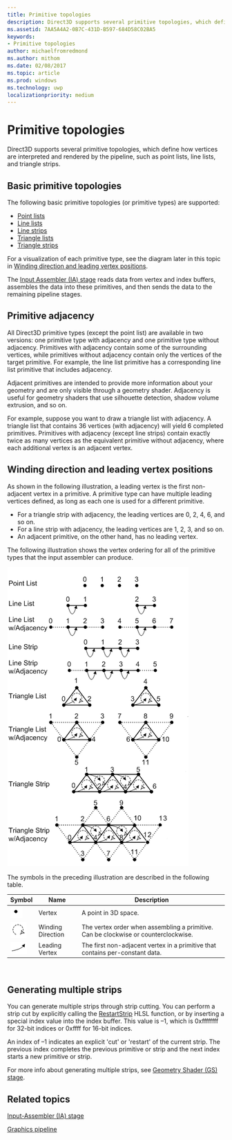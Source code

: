 ```yaml
---
title: Primitive topologies
description: Direct3D supports several primitive topologies, which define how vertices are interpreted and rendered by the pipeline, such as point lists, line lists, and triangle strips.
ms.assetid: 7AA5A4A2-0B7C-431D-B597-684D58C02BA5
keywords:
- Primitive topologies
author: michaelfromredmond
ms.author: mithom
ms.date: 02/08/2017
ms.topic: article
ms.prod: windows
ms.technology: uwp
localizationpriority: medium
---
```


# Primitive topologies


Direct3D supports several primitive topologies, which define how vertices are interpreted and rendered by the pipeline, such as point lists, line lists, and triangle strips.

## <span id="Primitive_Types"></span><span id="primitive_types"></span><span id="PRIMITIVE_TYPES"></span>Basic primitive topologies


The following basic primitive topologies (or primitive types) are supported:

-   [Point lists](point-lists.md)
-   [Line lists](line-lists.md)
-   [Line strips](line-strips.md)
-   [Triangle lists](triangle-lists.md)
-   [Triangle strips](triangle-strips.md)

For a visualization of each primitive type, see the diagram later in this topic in [Winding direction and leading vertex positions](#winding-direction-and-leading-vertex-positions).

The [Input Assembler (IA) stage](input-assembler-stage--ia-.md) reads data from vertex and index buffers, assembles the data into these primitives, and then sends the data to the remaining pipeline stages.

## <span id="Primitive_Adjacency"></span><span id="primitive_adjacency"></span><span id="PRIMITIVE_ADJACENCY"></span>Primitive adjacency


All Direct3D primitive types (except the point list) are available in two versions: one primitive type with adjacency and one primitive type without adjacency. Primitives with adjacency contain some of the surrounding vertices, while primitives without adjacency contain only the vertices of the target primitive. For example, the line list primitive has a corresponding line list primitive that includes adjacency.

Adjacent primitives are intended to provide more information about your geometry and are only visible through a geometry shader. Adjacency is useful for geometry shaders that use silhouette detection, shadow volume extrusion, and so on.

For example, suppose you want to draw a triangle list with adjacency. A triangle list that contains 36 vertices (with adjacency) will yield 6 completed primitives. Primitives with adjacency (except line strips) contain exactly twice as many vertices as the equivalent primitive without adjacency, where each additional vertex is an adjacent vertex.

## <span id="Winding_Direction_and_Leading_Vertex_Positions"></span><span id="winding_direction_and_leading_vertex_positions"></span><span id="WINDING_DIRECTION_AND_LEADING_VERTEX_POSITIONS"></span><span id="winding-direction-and-leading-vertex-positions"></span>Winding direction and leading vertex positions


As shown in the following illustration, a leading vertex is the first non-adjacent vertex in a primitive. A primitive type can have multiple leading vertices defined, as long as each one is used for a different primitive.

-   For a triangle strip with adjacency, the leading vertices are 0, 2, 4, 6, and so on.
-   For a line strip with adjacency, the leading vertices are 1, 2, 3, and so on.
-   An adjacent primitive, on the other hand, has no leading vertex.

The following illustration shows the vertex ordering for all of the primitive types that the input assembler can produce.

![diagram of vertex ordering for primitive types](images/d3d10-primitive-topologies.png)

The symbols in the preceding illustration are described in the following table.

| Symbol                                                                                   | Name              | Description                                                                         |
|------------------------------------------------------------------------------------------|-------------------|-------------------------------------------------------------------------------------|
| ![symbol for a vertex](images/d3d10-primitive-topologies-vertex.png)                     | Vertex            | A point in 3D space.                                                                |
| ![symbol for winding direction](images/d3d10-primitive-topologies-winding-direction.png) | Winding Direction | The vertex order when assembling a primitive. Can be clockwise or counterclockwise. |
| ![symbol for leading vertex](images/d3d10-primitive-topologies-leading-vertex.png)       | Leading Vertex    | The first non-adjacent vertex in a primitive that contains per-constant data.       |

 

## <span id="Generating_Multiple_Strips"></span><span id="generating_multiple_strips"></span><span id="GENERATING_MULTIPLE_STRIPS"></span>Generating multiple strips


You can generate multiple strips through strip cutting. You can perform a strip cut by explicitly calling the [RestartStrip](https://msdn.microsoft.com/library/windows/desktop/bb509660) HLSL function, or by inserting a special index value into the index buffer. This value is –1, which is 0xffffffff for 32-bit indices or 0xffff for 16-bit indices.

An index of –1 indicates an explicit 'cut' or 'restart' of the current strip. The previous index completes the previous primitive or strip and the next index starts a new primitive or strip.

For more info about generating multiple strips, see [Geometry Shader (GS) stage](geometry-shader-stage--gs-.md).

## <span id="related-topics"></span>Related topics


[Input-Assembler (IA) stage](input-assembler-stage--ia-.md)

[Graphics pipeline](graphics-pipeline.md)

 

 




